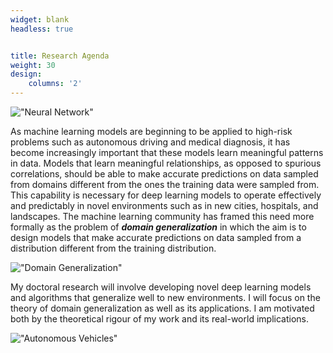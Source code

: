 ```yaml
---
widget: blank 
headless: true


title: Research Agenda
weight: 30
design:
    columns: '2'
---
```

!["Neural Network"](neural-network.png)

As machine learning models are beginning to be applied to high-risk problems such as autonomous driving and medical diagnosis, it has become increasingly important that these models learn meaningful patterns in data. Models that learn meaningful relationships, as opposed to spurious correlations, should be able to make accurate predictions on data sampled from domains different from the ones the training data were sampled from. This capability is necessary for deep learning models to operate effectively and predictably in novel environments such as in new cities, hospitals, and landscapes. The machine learning community has framed this need more formally as the problem of **_domain generalization_** in which the aim is to design models that make accurate predictions on data sampled from a distribution different from the training distribution.

!["Domain Generalization"](domain-generalization.png)

My doctoral research will involve developing novel deep learning models and algorithms that generalize well to new environments. I will focus on the theory of domain generalization as well as its applications. I am motivated both by the theoretical rigour of my work and its real-world implications.

!["Autonomous Vehicles"](autonomous-vehicle.jpg)